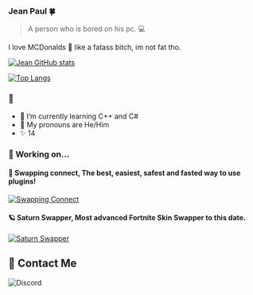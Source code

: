 ### Jean Paul 🍀
> A person who is bored on his pc. 💻

I love MCDonalds 🍟 like a fatass bitch, im not fat tho.

[![Jean GitHub stats](https://github-readme-stats.vercel.app/api?username=raiderxd404&theme=gruvbox_light)](https://github.com/anuraghazra/github-readme-stats)

[![Top Langs](https://github-readme-stats.vercel.app/api/top-langs/?username=raiderxd404&theme=gruvbox_light)](https://github.com/anuraghazra/github-readme-stats)
### 👋

- 🌱 I’m currently learning C++ and C#
- 🍏 My pronouns are He/Him
- ✨ 14 
### 🎈 Working on...


#### 💜 Swapping connect, The best, easiest, safest and fasted way to use plugins!
[![Swapping Connect](https://github-readme-stats.vercel.app/api/pin/?username=fruthy-ue&repo=Swapping-Connect-v2&theme=gruvbox_light)](https://github.com/fruthy-ue/swapping-connect-v2)
#### 🪐 Saturn Swapper, Most advanced Fortnite Skin Swapper to this date.
[![Saturn Swapper](https://github-readme-stats.vercel.app/api/pin/?username=tamely&repo=SaturnSwapper&theme=gruvbox_light)](https://github.com/tamely/saturnswapper)


## 💬 Contact Me 
  ![Discord](https://discord.c99.nl/widget/theme-4/851531163193311234.png)
